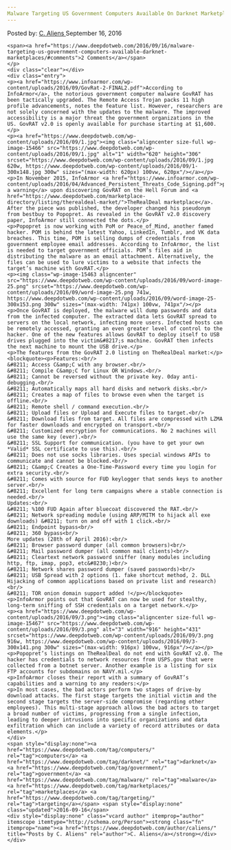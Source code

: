 ```yaml
---
Malware Targeting US Government Computers Available On Darknet Marketplaces
---
```

<article class="post-listing post-15462 post type-post status-publish format-standard has-post-thumbnail hentry  tag-computers tag-darknet tag-government tag-malware tag-marketplaces tag-targeting">
    <div class="post-inner">
        <span>Posted by: <a href="https://www.deepdotweb.com/author/caliens/" title="">C. Aliens </a></span>
    <span>September 16, 2016</span>
    
    <span><a href="https://www.deepdotweb.com/2016/09/16/malware-targeting-us-government-computers-available-darknet-marketplaces/#comments">2 Comments</a></span>
    </p>
    <div class="clear"></div>
    <div class="entry">
    <p><a href="https://www.infoarmor.com/wp-content/uploads/2016/09/GovRat-2-FINAL2.pdf">According to InfoArmor</a>, the notorious government computer malware GovRAT has been tactically upgraded. The Remote Access Trojan packs 11 high profile advancements, notes the feature list. However, researchers are not solely concerned with the updates to the malware. The improved accessibility is a major threat the government organizations in the US. GovRAT v2.0 is openly available for purchase starting at $1,600.</p>
    <p><a href="https://www.deepdotweb.com/wp-content/uploads/2016/09/1.jpg"><img class="aligncenter size-full wp-image-15466" src="https://www.deepdotweb.com/wp-content/uploads/2016/09/1.jpg" alt="1" width="620" height="306" srcset="https://www.deepdotweb.com/wp-content/uploads/2016/09/1.jpg 620w, https://www.deepdotweb.com/wp-content/uploads/2016/09/1-300x148.jpg 300w" sizes="(max-width: 620px) 100vw, 620px"/></a></p>
    <p>In November 2015, InfoArmor <a href="https://www.infoarmor.com/wp-content/uploads/2016/04/Advanced_Persistent_Threats_Code_Signing.pdf">published a warning</a> upon discovering GovRAT on the Hell Forum and <a href="https://www.deepdotweb.com/marketplace-directory/listing/therealdeal-market/">TheRealDeal marketplace</a>. After the piece was published, the developer changed his pseudonym from bestbuy to Popopret. As revealed in the GovRAT v2.0 discovery paper, InfoArmor still connected the dots.</p>
    <p>Popopret is now working with PoM or Peace_of_Mind, another famed hacker. POM is behind the latest Yahoo, LinkedIn, Tumblr, and VK data breaches. This time, POM is selling dumps of credentials from government employee email addresses. According to InfoArmor, the list is needed to target government officials. POM’s files aid in distributing the malware as an email attachment. Alternatively, the files can be used to lure victims to a website that infects the target’s machine with GovRAT.</p>
    <p><img class="wp-image-15463 aligncenter" src="https://www.deepdotweb.com/wp-content/uploads/2016/09/word-image-25.png" srcset="https://www.deepdotweb.com/wp-content/uploads/2016/09/word-image-25.png 741w, https://www.deepdotweb.com/wp-content/uploads/2016/09/word-image-25-300x153.png 300w" sizes="(max-width: 741px) 100vw, 741px"/></p>
    <p>Once GovRAT is deployed, the malware will dump passwords and data from the infected computer. The extracted data lets GovRAT spread to servers on the local network, infecting more users. Infected hosts can be remotely accessed, granting an even greater level of control to the hacker. One of the new features allows GovRAT to deploy itself to USB drives plugged into the victim&#8217;s machine. GovRAT then infects the next machine to mount the USB drive.</p>
    <p>The features from the GovRAT 2.0 listing on TheRealDeal market:</p>
    <blockquote><p>Features:<br/>
    &#8211; Access C&amp;C with any browser.<br/>
    &#8211; Compile C&amp;C for Linux OR Windows.<br/>
    &#8211; Cannot be reversed without the private key. 0day anti-debugging.<br/>
    &#8211; Automatically maps all hard disks and network disks.<br/>
    &#8211; Creates a map of files to browse even when the target is offline.<br/>
    &#8211; Remote shell / command execution.<br/>
    &#8211; Upload files or Upload and Execute files to target.<br/>
    &#8211; Download files from target. All files are compressed with LZMA for faster downloads and encrypted on transport.<br/>
    &#8211; Customized encryption for communications. No 2 machines will use the same key (ever).<br/>
    &#8211; SSL Support for communication. (you have to get your own *Valid* SSL certificate to use this).<br/>
    &#8211; Does not use socks libraries. Uses special windows APIs to communicate and cannot be blocked.<br/>
    &#8211; C&amp;C Creates a One-Time-Password every time you login for extra security.<br/>
    &#8211; Comes with source for FUD keylogger that sends keys to another server.<br/>
    &#8211; Excellent for long term campaigns where a stable connection is needed.<br/>
    Updates:<br/>
    &#8211; %100 FUD Again after bluecoat discovered the RAT.<br/>
    &#8211; Network spreading module (using ARP/MITM to hijack all exe downloads) &#8211; turn on and off with 1 click.<br/>
    &#8211; Endpoint bypass<br/>
    &#8211; 360 bypass<br/>
    More updates (28th of April 2016):<br/>
    &#8211; Browser password dumper (all common browsers)<br/>
    &#8211; Mail password dumper (all common mail clients)<br/>
    &#8211; Cleartext network password sniffer (many modules including http, ftp, imap, pop3, etc&#8230;)<br/>
    &#8211; Network shares password dumper (saved passwords)<br/>
    &#8211; USB Spread with 2 options (1. fake shortcut method, 2. DLL Hijacking of common applications based on private list and research)<br/>
    &#8211; TOR onion domain support added !</p></blockquote>
    <p>InfoArmor points out that GovRAT can now be used for stealthy, long-term sniffing of SSH credentials on a target network.</p>
    <p><a href="https://www.deepdotweb.com/wp-content/uploads/2016/09/3.png"><img class="aligncenter size-full wp-image-15467" src="https://www.deepdotweb.com/wp-content/uploads/2016/09/3.png" alt="3" width="916" height="431" srcset="https://www.deepdotweb.com/wp-content/uploads/2016/09/3.png 916w, https://www.deepdotweb.com/wp-content/uploads/2016/09/3-300x141.png 300w" sizes="(max-width: 916px) 100vw, 916px"/></a></p>
    <p>Popopret’s listings on TheRealDeal do not end with GovRAT v2.0. The hacker has credentials to network resources from USPS.gov that were collected from a botnet server. Another example is a listing for six FTP accounts for subdomains on NAVY.mil.</p>
    <p>InfoArmor closes their report with a summary of GovRAT’s capabilities and a warning to any readers:</p>
    <p>In most cases, the bad actors perform two stages of drive-by download attacks. The first stage targets the initial victim and the second stage targets the server-side compromise (regarding other employees). This multi-stage approach allows the bad actors to target a broad number of victims, progressing from a single infection, leading to deeper intrusions into specific organizations and data exfiltration which can include a variety of record attributes or data elements.</p>
    </div>
    <span style="display:none"><a href="https://www.deepdotweb.com/tag/computers/" rel="tag">computers</a> <a href="https://www.deepdotweb.com/tag/darknet/" rel="tag">darknet</a> <a href="https://www.deepdotweb.com/tag/government/" rel="tag">government</a> <a href="https://www.deepdotweb.com/tag/malware/" rel="tag">malware</a> <a href="https://www.deepdotweb.com/tag/marketplaces/" rel="tag">marketplaces</a> <a href="https://www.deepdotweb.com/tag/targeting/" rel="tag">targeting</a></span> <span style="display:none" class="updated">2016-09-16</span>
    <div style="display:none" class="vcard author" itemprop="author" itemscope itemtype="http://schema.org/Person"><strong class="fn" itemprop="name"><a href="https://www.deepdotweb.com/author/caliens/" title="Posts by C. Aliens" rel="author">C. Aliens</a></strong></div>
    </div>
</article>

